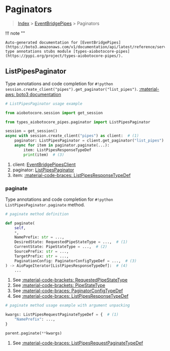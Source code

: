 # Paginators

> [Index](../README.md) > [EventBridgePipes](./README.md) > Paginators

!!! note ""

    Auto-generated documentation for [EventBridgePipes](https://boto3.amazonaws.com/v1/documentation/api/latest/reference/services/pipes.html#eventbridgepipes)
    type annotations stubs module [types-aiobotocore-pipes](https://pypi.org/project/types-aiobotocore-pipes/).

## ListPipesPaginator

Type annotations and code completion for `#!python session.create_client("pipes").get_paginator("list_pipes")`.
[:material-aws: boto3 documentation](https://boto3.amazonaws.com/v1/documentation/api/latest/reference/services/pipes/paginator/ListPipes.html#EventBridgePipes.Paginator.ListPipes)

```python
# ListPipesPaginator usage example

from aiobotocore.session import get_session

from types_aiobotocore_pipes.paginator import ListPipesPaginator

session = get_session()
async with session.create_client("pipes") as client:  # (1)
    paginator: ListPipesPaginator = client.get_paginator("list_pipes")  # (2)
    async for item in paginator.paginate(...):
        item: ListPipesResponseTypeDef
        print(item)  # (3)
```

1. client: [EventBridgePipesClient](./client.md)
2. paginator: [ListPipesPaginator](./paginators.md#listpipespaginator)
3. item: [:material-code-braces: ListPipesResponseTypeDef](./type_defs.md#listpipesresponsetypedef) 


### paginate

Type annotations and code completion for `#!python ListPipesPaginator.paginate` method.

```python
# paginate method definition

def paginate(
    self,
    *,
    NamePrefix: str = ...,
    DesiredState: RequestedPipeStateType = ...,  # (1)
    CurrentState: PipeStateType = ...,  # (2)
    SourcePrefix: str = ...,
    TargetPrefix: str = ...,
    PaginationConfig: PaginatorConfigTypeDef = ...,  # (3)
) -> AioPageIterator[ListPipesResponseTypeDef]:  # (4)
    ...
```

1. See [:material-code-brackets: RequestedPipeStateType](./literals.md#requestedpipestatetype) 
2. See [:material-code-brackets: PipeStateType](./literals.md#pipestatetype) 
3. See [:material-code-braces: PaginatorConfigTypeDef](./type_defs.md#paginatorconfigtypedef) 
4. See [:material-code-braces: ListPipesResponseTypeDef](./type_defs.md#listpipesresponsetypedef) 


```python
# paginate method usage example with argument unpacking

kwargs: ListPipesRequestPaginateTypeDef = {  # (1)
    "NamePrefix": ...,
}

parent.paginate(**kwargs)
```

1. See [:material-code-braces: ListPipesRequestPaginateTypeDef](./type_defs.md#listpipesrequestpaginatetypedef) 
